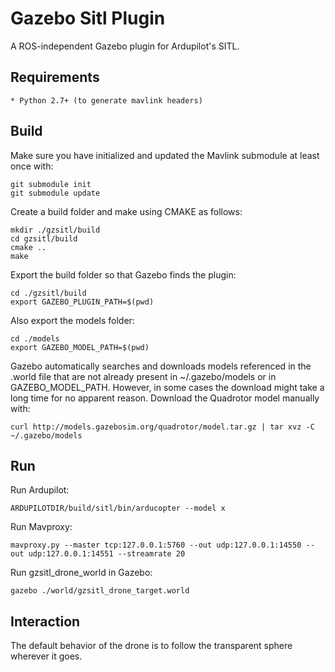 # Gazebo Sitl Plugin #

A ROS-independent Gazebo plugin for Ardupilot's SITL.

## Requirements ##
    * Python 2.7+ (to generate mavlink headers)

## Build ##

Make sure you have initialized and updated the Mavlink submodule at least once
with:

    git submodule init
    git submodule update

Create a build folder and make using CMAKE as follows:

    mkdir ./gzsitl/build
    cd gzsitl/build
    cmake ..
    make

Export the build folder so that Gazebo finds the plugin:

    cd ./gzsitl/build
    export GAZEBO_PLUGIN_PATH=$(pwd)

Also export the models folder:
    
    cd ./models
    export GAZEBO_MODEL_PATH=$(pwd)

Gazebo automatically searches and downloads models referenced in the .world file that are
not already present in ~/.gazebo/models or in GAZEBO_MODEL_PATH. However, in some cases
the download might take a long time for no apparent reason. Download the Quadrotor model
manually with:

    curl http://models.gazebosim.org/quadrotor/model.tar.gz | tar xvz -C ~/.gazebo/models

## Run ##

Run Ardupilot:

    ARDUPILOTDIR/build/sitl/bin/arducopter --model x

Run Mavproxy:

    mavproxy.py --master tcp:127.0.0.1:5760 --out udp:127.0.0.1:14550 --out udp:127.0.0.1:14551 --streamrate 20

Run gzsitl_drone_world in Gazebo:

    gazebo ./world/gzsitl_drone_target.world

## Interaction ##

The default behavior of the drone is to follow the transparent sphere wherever it goes.
